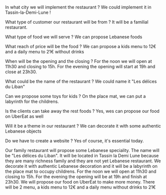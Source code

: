 

In what city we will implement the restaurant ? 
We could implement it in Tassin-la-Demi-Lune !

What type of customer our restaurant will be from ?
It will be a familial restaurant.

What type of food we will serve ?
We can propose Lebanese foods

What reach of price will be the food ?
We can propose a kids menu to 12€ and a daily menu to 21€ without drinks

When will be the opening and the closing ?
For the noon we will open at 11h30 and closing to 15h. For the evening the opening will start at 19h and close at 23h30.

What could be the name of the restaurant ?
We could name it "Les délices du Liban"

Can we propose some toys for kids ?
On the place mat, we can put a labyrinth for the childrens.

Is the clients can take away the rest foods ?
Yes, wes can propose our food on UberEat as well

Will it be a theme in our restaurant ?
We can decorate it with some authentic Lebanese objects

Do we have to create a website ?
Yes of course, it's essential today.


Our family restaurant will propose some Lebanese speciality. The name will be "Les délices du Liban". It will be located in Tassin la Demi Lune because they are many richness family and they are not yet Lebanese restaurant. 
We decorate it with authentic Lebanese decoration and it will be a labyrinth on the place mat to occupy childrens. 
For the noon we will open at 11h30 and closing to 15h. For the evening the opening will be at 19h and finish at 23h30.
We will propose our food on UberEat to make more money.
There will be 2 menu, a kids menu to 12€ and a daily menu without drinks to 21€